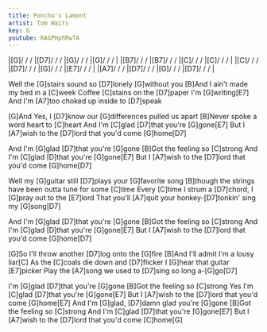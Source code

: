 ```yaml
---
title: Poncho's Lament
artist: Tom Waits
key: G
youtube: RAGPHphRwTA
---
```

|[G]/ / / |[D7]/ / / |[G]/ / / |[G]/ / / |
|[B7]/ / / |[B7]/ / / |[C]/ / / |[C]/ / / |
|[C]/ / / |[D7]/ / / |[G]/ / / |[E7]/ / / |
|[A7]/ / / |[D7]/ / / |[G]/ / / |[D7]/ / / |

Well the [G]stairs sound so [D7]lonely [G]without you
[B]And I ain't made my bed in a [C]week
Coffee [C]stains on the [D7]paper I'm [G]writing[E7]
And I'm [A7]too choked up inside to [D7]speak

[G]And Yes, I [D7]know our [G]differences pulled us apart
[B]Never spoke a word heart to [C]heart
And I'm [C]glad [D7]that you're [G]gone[E7]
But I [A7]wish to the [D7]lord that you'd come [G]home[D7]

And I'm [G]glad [D7]that you're [G]gone
[B]Got the feeling so [C]strong
And I'm [C]glad [D]that you're [G]gone[E7]
But I [A7]wish to the [D7]lord that you'd come [G]home[D7]

Well my [G]guitar still [D7]plays your [G]favorite song
[B]though the strings have been outta tune for some [C]time
Every [C]time I strum a [D7]chord, I [G]pray out to the [E7]lord
That you'll [A7]quit your honkey-[D7]tonkin' sing my [G]song[D7]

And I'm [G]glad [D7]that you're [G]gone
[B]Got the feeling so [C]strong
And I'm [C]glad [D]that you're [G]gone[E7]
But I [A7]wish to the [D7]lord that you'd come [G]home[D7]

[G]So I'll throw another [D7]log onto the [G]fire
[B]And I'll admit I'm a lousy liar[C]
As the [C]coals die down and [D7]flicker
I [G]hear that guitar [E7]picker
Play the [A7]song we used to [D7]sing so long a-[G]go[D7]

I'm [G]glad [D7]that you're [G]gone
[B]Got the feeling so [C]strong
Yes I'm [C]glad [D7]that you're [G]gone[E7]
But I [A7]wish to the [D7]lord that you'd come [G]home[E7]
And I'm [G]glad, [D7]damn glad you're [G]gone
[B]Got the feeling so [C]strong
And I'm [C]glad [D7]that you're [G]gone[E7]
But I [A7]wish to the [D7]lord that you'd come [C]home[G]